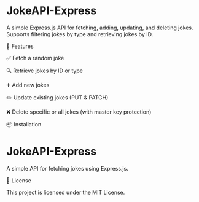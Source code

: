 # JokeAPI-Express
A simple Express.js API for fetching, adding, updating, and deleting jokes. Supports filtering jokes by type and retrieving jokes by ID.

🚀 Features

✅ Fetch a random joke

🔍 Retrieve jokes by ID or type

➕ Add new jokes

✏️ Update existing jokes (PUT & PATCH)

❌ Delete specific or all jokes (with master key protection)

📦 Installation

# JokeAPI-Express  
A simple API for fetching jokes using Express.js.

📜 License

This project is licensed under the MIT License.


